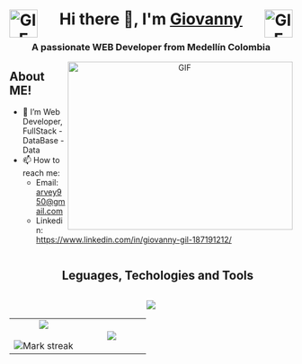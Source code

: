 <h1 align="center">
  <a target="_blank" align="center">
  <img align="left" height="50" width="50" alt="GIF" src="https://media1.giphy.com/media/v1.Y2lkPTc5MGI3NjExdnJ0NWMwN3luNGZ6c3NiMXZ0bnNmOG1wZWRoYjhkMG43ZmhrN2lmOCZlcD12MV9pbnRlcm5hbF9naWZfYnlfaWQmY3Q9Zw/du3J3cXyzhj75IOgvA/giphy.gif">
</a>
  Hi there 👋, I'm <a href="#" target="blank"> Giovanny
  <a target="_blank" align="center">
  <img align="right" height="50" width="50" alt="GIF" src="https://media1.giphy.com/media/v1.Y2lkPTc5MGI3NjExdnJ0NWMwN3luNGZ6c3NiMXZ0bnNmOG1wZWRoYjhkMG43ZmhrN2lmOCZlcD12MV9pbnRlcm5hbF9naWZfYnlfaWQmY3Q9Zw/du3J3cXyzhj75IOgvA/giphy.gif">
</a>
  </a>
</h1>
<h3 align="center">A passionate WEB Developer from Medellín Colombia</h3>

<a target="_blank" align="center">
  <img align="right" top="500" height="300" width="400" alt="GIF" src="https://media.giphy.com/media/SWoSkN6DxTszqIKEqv/giphy.gif">
</a>

<h2>About ME!</h2>

- 🌱 I’m Web Developer, FullStack - DataBase - Data
- 📫 How to reach me:
  - Email: arvey950@gmail.com
  - Linkedin: https://www.linkedin.com/in/giovanny-gil-187191212/



<div id="user-content-toc">
  <ul align="center">
    <summary><h2 style="display: inline-block">Leguages, Techologies and Tools</h2></summary>
  </ul>
</div>

<p align="center">
  <a href="https://skillicons.dev">
    <img src="https://skillicons.dev/icons?i=html,css,bootstrap,tailwind,js,ts,nodejs,express,angular,nestjs,mongodb,py,django,cs,dotnet,laravel,mysql,git,github,vscode,discord,figma,docker,postman&perline=12" />
  </a>
</p>



<!--- stacks -->
<p align="center">
  <!--- stats (start) -->
<table align="center">
<tr border="none">
<td width="50%" align="center">
  
  <img  align="center"  src="https://github-readme-stats.vercel.app/api?username=GiovannyGil&theme=dark&show_icons=true&count_private=true" />
  <br></br>
  <img  title="🔥 Get streak stats for your profile at git.io/streak-stats" alt="Mark streak" src="https://github-readme-streak-stats.herokuapp.com/?user=GiovannyGil&theme=dark&hide_border=false" /> 
</td>

<td width="50%" align="center">

  <img  align="center"  src="https://github-readme-stats.anuraghazra1.vercel.app/api/top-langs/?username=GiovannyGil&theme=dark&hide_border=false&no-bg=true&no-frame=true&langs_count=10"/>
  
  </td>
</tr>
</table>
</p> 
